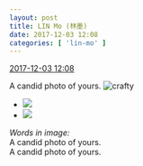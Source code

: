 ```yaml
---
layout: post
title: LIN Mo (林墨)
date: 2017-12-03 12:08
categories: [ 'lin-mo' ]
---
```


<div class="weibo-info">
  <a href="https://weibo.com/6108312042/FxV5Lk8OY">2017-12-03 12:08</a>
</div>

A candid photo of yours. ![crafty](http://img.t.sinajs.cn/t4/appstyle/expression/ext/normal/6d/yx_org.gif)

<!-- more -->

<ul class="weibo-pic-list-1">
  <li class="weibo-pic">
    <a href="https://wx4.sinaimg.cn/mw690/006FnQZYly1fm3g9u16izj30qo0zkady.jpg"><img src="http://wx4.sinaimg.cn/thumb150/006FnQZYly1fm3g9u16izj30qo0zkady.jpg" /></a>
  </li>
  <li class="weibo-pic">
    <a href="https://wx2.sinaimg.cn/mw690/006FnQZYly1fm3g9upv8qj31410qodse.jpg"><img src="http://wx2.sinaimg.cn/thumb150/006FnQZYly1fm3g9upv8qj31410qodse.jpg" /></a>
  </li>
</ul>

*Words in image:*  
A candid photo of yours.  
A candid photo of yours.
